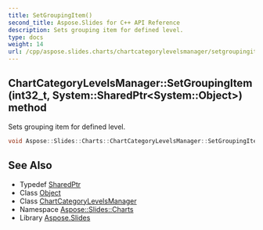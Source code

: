 ```yaml
---
title: SetGroupingItem()
second_title: Aspose.Slides for C++ API Reference
description: Sets grouping item for defined level.
type: docs
weight: 14
url: /cpp/aspose.slides.charts/chartcategorylevelsmanager/setgroupingitem/
---
```

## ChartCategoryLevelsManager::SetGroupingItem(int32_t, System::SharedPtr\<System::Object\>) method


Sets grouping item for defined level.

```cpp
void Aspose::Slides::Charts::ChartCategoryLevelsManager::SetGroupingItem(int32_t level, System::SharedPtr<System::Object> value) override
```

## See Also

* Typedef [SharedPtr](../../system/sharedptr/)
* Class [Object](../../system/object/)
* Class [ChartCategoryLevelsManager](./)
* Namespace [Aspose::Slides::Charts](../)
* Library [Aspose.Slides](../../)